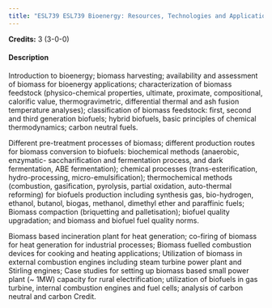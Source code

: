 ```yaml
---
title: "ESL739 ESL739 Bioenergy: Resources, Technologies and Applications"
---
```

**Credits:** 3 (3-0-0)

#### Description
Introduction to bioenergy; biomass harvesting; availability and assessment of biomass for bioenergy applications; characterization of biomass feedstock (physico-chemical properties, ultimate, proximate, compositional, calorific value, thermogravimetric, differential thermal and ash fusion temperature analyses); classification of biomass feedstock: first, second and third generation biofuels; hybrid biofuels, basic principles of chemical thermodynamics; carbon neutral fuels.

Different pre-treatment processes of biomass; different production routes for biomass conversion to biofuels: biochemical methods (anaerobic, enzymatic- saccharification and fermentation process, and dark fermentation, ABE fermentation); chemical processes (trans-esterification, hydro-processing, micro-emulsification); thermochemical methods (combustion, gasification, pyrolysis, partial oxidation, auto-thermal reforming) for biofuels production including synthesis gas, bio-hydrogen, ethanol, butanol, biogas, methanol, dimethyl ether and paraffinic fuels; Biomass compaction (briquetting and palletisation); biofuel quality upgradation; and biomass and biofuel fuel quality norms.

Biomass based incineration plant for heat generation; co-firing of biomass for heat generation for industrial processes; Biomass fuelled combustion devices for cooking and heating applications; Utilization of biomass in external combustion engines including steam turbine power plant and Stirling engines; Case studies for setting up biomass based small power plant (~ 1MW) capacity for rural electrification; utilization of biofuels in gas turbine, internal combustion engines and fuel cells; analysis of carbon neutral and carbon Credit.